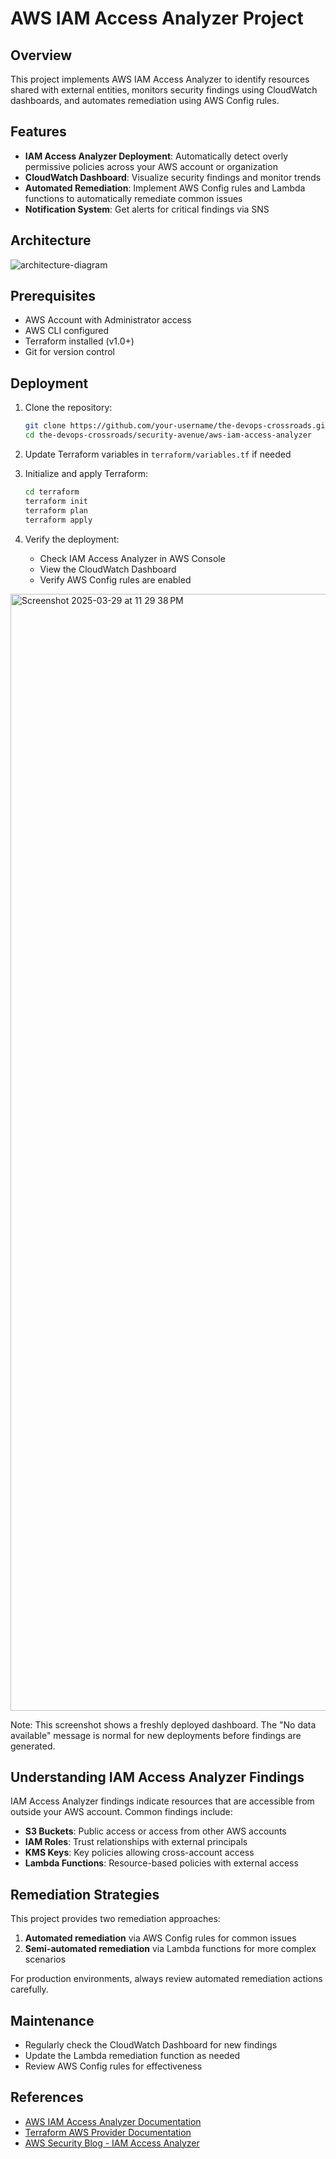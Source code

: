# AWS IAM Access Analyzer Project


## Overview

This project implements AWS IAM Access Analyzer to identify resources shared with external entities, monitors security findings using CloudWatch dashboards, and automates remediation using AWS Config rules.

## Features

- **IAM Access Analyzer Deployment**: Automatically detect overly permissive policies across your AWS account or organization
- **CloudWatch Dashboard**: Visualize security findings and monitor trends
- **Automated Remediation**: Implement AWS Config rules and Lambda functions to automatically remediate common issues
- **Notification System**: Get alerts for critical findings via SNS

## Architecture

![architecture-diagram](https://github.com/user-attachments/assets/89aaf8c9-c58e-4db0-adf6-e40a9b94748a)


## Prerequisites

- AWS Account with Administrator access
- AWS CLI configured
- Terraform installed (v1.0+)
- Git for version control

## Deployment

1. Clone the repository:
   ```bash
   git clone https://github.com/your-username/the-devops-crossroads.git
   cd the-devops-crossroads/security-avenue/aws-iam-access-analyzer
   ```

2. Update Terraform variables in `terraform/variables.tf` if needed

3. Initialize and apply Terraform:
   ```bash
   cd terraform
   terraform init
   terraform plan
   terraform apply
   ```

4. Verify the deployment:
   - Check IAM Access Analyzer in AWS Console
   - View the CloudWatch Dashboard
   - Verify AWS Config rules are enabled
  
<img width="1787" alt="Screenshot 2025-03-29 at 11 29 38 PM" src="https://github.com/user-attachments/assets/978b589d-ed83-4c66-b0df-0b6042a5f121" />

Note: This screenshot shows a freshly deployed dashboard. The "No data available" message is normal for new deployments before findings are generated.


## Understanding IAM Access Analyzer Findings

IAM Access Analyzer findings indicate resources that are accessible from outside your AWS account. Common findings include:

- **S3 Buckets**: Public access or access from other AWS accounts
- **IAM Roles**: Trust relationships with external principals
- **KMS Keys**: Key policies allowing cross-account access
- **Lambda Functions**: Resource-based policies with external access

## Remediation Strategies

This project provides two remediation approaches:

1. **Automated remediation** via AWS Config rules for common issues
2. **Semi-automated remediation** via Lambda functions for more complex scenarios

For production environments, always review automated remediation actions carefully.

## Maintenance

- Regularly check the CloudWatch Dashboard for new findings
- Update the Lambda remediation function as needed
- Review AWS Config rules for effectiveness

## References

- [AWS IAM Access Analyzer Documentation](https://docs.aws.amazon.com/IAM/latest/UserGuide/what-is-access-analyzer.html)
- [Terraform AWS Provider Documentation](https://registry.terraform.io/providers/hashicorp/aws/latest/docs)
- [AWS Security Blog - IAM Access Analyzer](https://aws.amazon.com/blogs/security/identify-unintended-resource-access-aws-identity-access-analyzer/)
